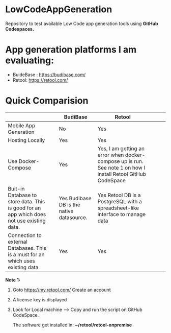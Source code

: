 # LowCodeAppGeneration
Repository to test available Low Code app generation tools using **GitHub Codespaces.**

# App generation platforms I am evaluating:

 - BuideBase : https://budibase.com/ 
 - Retool: https://retool.com/

# Quick Comparision

|                                                                                           |     | BudiBase                                  | Retool                                                                                                         |   |   |   |
|-------------------------------------------------------------------------------------------|-----|-------------------------------------------|----------------------------------------------------------------------------------------------------------------|---|---|---|
| Mobile App Generation                                                                     |     | No                                        | Yes                                                                                                            |   |   |   |
| Hosting Locally                                                                           |     | Yes                                       | Yes                                                                                                            |   |   |   |
| Use Docker-Compose                                                                        |     | Yes                                       | Yes,  I am getting an error when docker-compose up is run. See note 1 on how I install Retool GitHub CodeSpace |   |   |   |
| Buit-in Database to store data. This is good for an app which does not use existing data. |     | Yes Budibase DB is the native datasource. | Yes Retool DB is a PostgreSQL with a spreadsheet-like interface to manage data                                 |   |   |   |
| Connection to external Databases. This is a must for an which uses existing data          |     | Yes                                       | Yes                                                                                                            |   |   |   |

**Note 1:** 

 1. Goto https://my.retool.com/ Create an account 
 2. A  license key is displayed
 3.  Look for Local machine --> Copy and run the script on GitHub CodeSpace.

     The software get installed in:  **~/retool/retool-onpremise**

